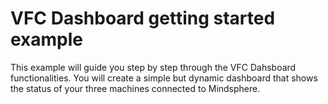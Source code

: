# VFC Dashboard getting started example
This example will guide you step by step through the VFC Dahsboard functionalities. You will create a simple but dynamic dashboard that shows the status of your three machines connected to Mindsphere. 



